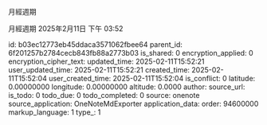 月經週期

月經週期
2025年2月11日
下午 03:52


id: b03ec12773eb45ddaca3571062fbee64
parent_id: 6f201257b2784cecb843fb88a2773b03
is_shared: 0
encryption_applied: 0
encryption_cipher_text: 
updated_time: 2025-02-11T15:52:21
user_updated_time: 2025-02-11T15:52:21
created_time: 2025-02-11T15:52:04
user_created_time: 2025-02-11T15:52:04
is_conflict: 0
latitude: 0.00000000
longitude: 0.00000000
altitude: 0.0000
author: 
source_url: 
is_todo: 0
todo_due: 0
todo_completed: 0
source: onenote
source_application: OneNoteMdExporter
application_data: 
order: 94600000
markup_language: 1
type_: 1